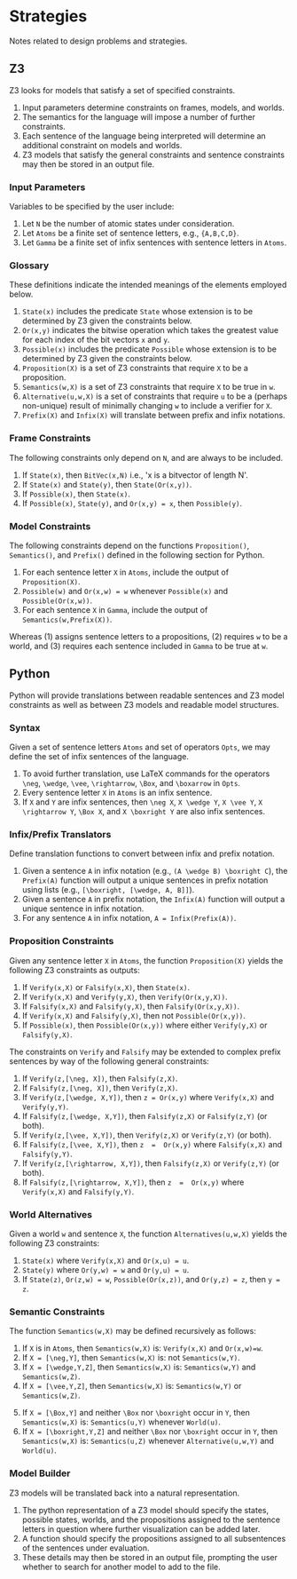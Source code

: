 # Strategies

Notes related to design problems and strategies.

## Z3

Z3 looks for models that satisfy a set of specified constraints.

1. Input parameters determine constraints on frames, models, and worlds.
2. The semantics for the language will impose a number of further constraints.
3. Each sentence of the language being interpreted will determine an additional constraint on models and worlds.
4. Z3 models that satisfy the general constraints and sentence constraints may then be stored in an output file.

### Input Parameters

Variables to be specified by the user include:

1. Let `N` be the number of atomic states under consideration.
2. Let `Atoms` be a finite set of sentence letters, e.g., `{A,B,C,D}`.
3. Let `Gamma` be a finite set of infix sentences with sentence letters in `Atoms`.

### Glossary

These definitions indicate the intended meanings of the elements employed below.

1. `State(x)` includes the predicate `State` whose extension is to be determined by Z3 given the constraints below.
2. `Or(x,y)` indicates the bitwise operation which takes the greatest value for each index of the bit vectors `x` and `y`.
3. `Possible(x)` includes the predicate `Possible` whose extension is to be determined by Z3 given the constraints below.
4. `Proposition(X)` is a set of Z3 constraints that require `X` to be a proposition.
5. `Semantics(w,X)` is a set of Z3 constraints that require `X` to be true in `w`.
6. `Alternative(u,w,X)` is a set of constraints that require `u` to be a (perhaps non-unique) result of minimally changing `w` to include a verifier for `X`.
7. `Prefix(X)` and `Infix(X)` will translate between prefix and infix notations.

### Frame Constraints

The following constraints only depend on `N`, and are always to be included.

1. If `State(x)`, then `BitVec(x,N)` i.e., 'x is a bitvector of length N'.
2. If `State(x)` and `State(y)`, then `State(Or(x,y))`.
3. If `Possible(x)`, then `State(x)`.
4. If `Possible(x)`, `State(y)`, and `Or(x,y) = x`, then `Possible(y)`.

### Model Constraints

The following constraints depend on the functions `Proposition()`, `Semantics()`, and `Prefix()` defined in the following section for Python.

1. For each sentence letter `X` in `Atoms`, include the output of `Proposition(X)`.
2. `Possible(w)` and `Or(x,w) = w` whenever `Possible(x)` and `Possible(Or(x,w))`.
3. For each sentence `X` in `Gamma`, include the output of `Semantics(w,Prefix(X))`.

Whereas (1) assigns sentence letters to a propositions, (2) requires `w` to be a world, and (3) requires each sentence included in `Gamma` to be true at `w`.

## Python

Python will provide translations between readable sentences and Z3 model constraints as well as between Z3 models and readable model structures.

### Syntax

Given a set of sentence letters `Atoms` and set of operators `Opts`, we may define the set of infix sentences of the language.

1. To avoid further translation, use LaTeX commands for the operators `\neg`, `\wedge`, `\vee`, `\rightarrow`, `\Box`, and `\boxarrow` in `Opts`.
2. Every sentence letter `X` in `Atoms` is an infix sentence.
3. If `X` and `Y` are infix sentences, then `\neg X`, `X \wedge Y`, `X \vee Y`, `X \rightarrow Y`, `\Box X`, and `X \boxright Y` are also infix sentences.

### Infix/Prefix Translators

Define translation functions to convert between infix and prefix notation.

1. Given a sentence `A` in infix notation (e.g., `(A \wedge B) \boxright C`), the `Prefix(A)` function will output a unique sentences in prefix notation using lists (e.g., `[\boxright, [\wedge, A, B]]`).
2. Given a sentence `A` in prefix notation, the `Infix(A)` function will output a unique sentence in infix notation.
3. For any sentence `A` in infix notation, `A = Infix(Prefix(A))`.

### Proposition Constraints

Given any sentence letter `X` in `Atoms`, the function `Proposition(X)` yields the following Z3 constraints as outputs:

1. If `Verify(x,X)` or `Falsify(x,X)`, then `State(x)`.
2. If `Verify(x,X)` and `Verify(y,X)`, then `Verify(Or(x,y,X))`.
3. If `Falsify(x,X)` and `Falsify(y,X)`, then `Falsify(Or(x,y,X))`.
4. If `Verify(x,X)` and `Falsify(y,X)`, then not `Possible(Or(x,y))`.
5. If `Possible(x)`, then `Possible(Or(x,y))` where either `Verify(y,X)` or `Falsify(y,X)`.

The constraints on `Verify` and `Falsify` may be extended to complex prefix sentences by way of the following general constraints:

1. If `Verify(z,[\neg, X])`, then `Falsify(z,X)`.
2. If `Falsify(z,[\neg, X])`, then `Verify(z,X)`.
3. If `Verify(z,[\wedge, X,Y])`, then `z = Or(x,y)` where `Verify(x,X)` and `Verify(y,Y)`.
4. If `Falsify(z,[\wedge, X,Y])`, then `Falsify(z,X)` or `Falsify(z,Y)` (or both).
5. If `Verify(z,[\vee, X,Y])`, then `Verify(z,X)` or `Verify(z,Y)` (or both).
6. If `Falsify(z,[\vee, X,Y])`, then `z  =  Or(x,y)` where `Falsify(x,X)` and `Falsify(y,Y)`.
7. If `Verify(z,[\rightarrow, X,Y])`, then `Falsify(z,X)` or `Verify(z,Y)` (or both).
8. If `Falsify(z,[\rightarrow, X,Y])`, then `z  =  Or(x,y)` where `Verify(x,X)` and `Falsify(y,Y)`.

### World Alternatives

Given a world `w` and sentence `X`, the function `Alternatives(u,w,X)` yields the following Z3 constraints:

1. `State(x)` where `Verify(x,X)` and `Or(x,u) = u`.
2. `State(y)` where `Or(y,w) = w` and `Or(y,u) = u`.
3. If `State(z)`, `Or(z,w) = w`, `Possible(Or(x,z))`, and `Or(y,z) = z`, then `y = z`.

### Semantic Constraints

The function `Semantics(w,X)` may be defined recursively as follows:

1. If `X` is in `Atoms`, then `Semantics(w,X)` is: `Verify(x,X)` and `Or(x,w)=w`.
2. If `X = [\neg,Y]`, then `Semantics(w,X)` is: not `Semantics(w,Y)`.
3. If `X = [\wedge,Y,Z]`, then `Semantics(w,X)` is: `Semantics(w,Y)` and `Semantics(w,Z)`.
4. If `X = [\vee,Y,Z]`, then `Semantics(w,X)` is: `Semantics(w,Y)` or `Semantics(w,Z)`.
<!-- 5. If `X = [\rightarrow,Y,Z]`, then `Semantics(w,X)` is: not `Semantics(w,Y)` or `Semantics(w,Z)`. -->
5. If `X = [\Box,Y]` and neither `\Box` nor `\boxright` occur in `Y`, then `Semantics(w,X)` is: `Semantics(u,Y)` whenever `World(u)`.
6. If `X = [\boxright,Y,Z]` and neither `\Box` nor `\boxright` occur in `Y`, then `Semantics(w,X)` is: `Semantics(u,Z)` whenever `Alternative(u,w,Y)` and `World(u)`.

### Model Builder

Z3 models will be translated back into a natural representation.

1. The python representation of a Z3 model should specify the states, possible states, worlds, and the propositions assigned to the sentence letters in question where further visualization can be added later.
2. A function should specify the propositions assigned to all subsentences of the sentences under evaluation.
3. These details may then be stored in an output file, prompting the user whether to search for another model to add to the file.
